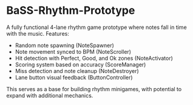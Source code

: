 # BaSS-Rhythm-Prototype
A fully functional 4-lane rhythm game prototype where notes fall in time with the music. Features:

- Random note spawning (NoteSpawner)
- Note movement synced to BPM (NoteScroller)
- Hit detection with Perfect, Good, and Ok zones (NoteActivator)
- Scoring system based on accuracy (ScoreManager)
- Miss detection and note cleanup (NoteDestroyer)
- Lane button visual feedback (ButtonController)

This serves as a base for building rhythm minigames, with potential to expand with additional mechanics.
